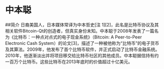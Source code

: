 # 中本聪
##简介
日裔美国人，日本媒体常译为中本哲史[注 1][2]，此名是比特币协议及其相关软件Bitcoin-Qt的创造者，但真实身份未知。中本聪于2008年发表了一篇名为《比特币：一种点对点式的电子现金系统》（Bitcoin: A Peer-to-Peer Electronic Cash System）的论文[3]，描述了一种被他称为“比特币”的电子货币及其算法。2009年，他发布了首个比特币软件，并正式启动了比特币金融系统。2010年，他逐渐淡出并将项目移交给比特币社区的其他成员。中本聪据信持有约一百万个比特币。这些比特币在2013年底时的价值超过十亿美元。

